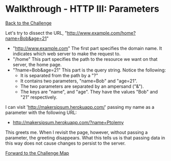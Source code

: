 # Walkthrough - HTTP III: Parameters

[Back to the Challenge](../03_http_parameters.md)

Let's try to dissect the URL, "http://www.example.com/home?name=Bob&age=21"

- "http://www.example.com" The first part specifies the domain name. It indicates which web server to make the request to.
- "/home" This part specifies the path to the resource we want on that server, the home page.
- "?name=Bob&age=21" This part is the query string. Notice the following: 
  - It is separated from the path by a "?"
  - It contains two parameters, "name=Bob" and "age=21".
  - The two parameters are separated by an ampersand ("&").
  - The keys are "name", and "age". They have the values "Bob" and "21" respectively.

I can visit 'http://makersipsum.herokuapp.com/' passing my name as a parameter with the following URL:
- http://makersipsum.herokuapp.com/?name=Ptolemy

This greets me. When I revisit the page, however, without passing a parameter, the greeting disappears. What this tells us is that passing data in this way does not cause changes to persist to the server.

[Forward to the Challenge Map](../README.md)
